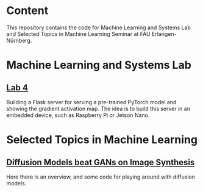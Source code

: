 # Content

This repository contains the code for Machine Learning and Systems Lab and Selected Topics in Machine Learning Seminar at FAU Erlangen-Nürnberg.

# Machine Learning and Systems Lab

## [Lab 4](./ml_systems_lab/lab_04)
Building a Flask server for serving a pre-trained PyTorch model and showing the gradient activation map. The idea is to build this server in an embedded device, such as Raspberry Pi or Jetson Nano.


# Selected Topics in Machine Learning

## [Diffusion Models beat GANs on Image Synthesis](./selected_topics_ml/diffusion_models_beat_gans)
Here there is an overview, and some code for playing around with diffusion models.

